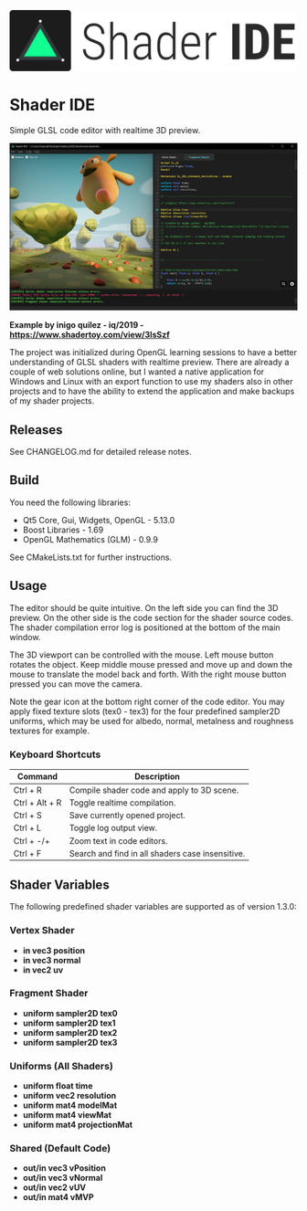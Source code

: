 [logo]: assets/app/logo.png "ShaderIDE Logo"
![alt text][logo]

# Shader IDE
Simple GLSL code editor with realtime 3D preview.

[screenshot]: assets/app/screenshot_v1_3_0.jpg "ShaderIDE Screenshot"
![alt text][screenshot]

**Example by inigo quilez - iq/2019 - https://www.shadertoy.com/view/3lsSzf**

The project was initialized during OpenGL learning sessions to have a better
understanding of GLSL shaders with realtime preview. There are already a couple of
web solutions online, but I wanted a native application for Windows and Linux with
an export function to use my shaders also in other projects and to have the ability
to extend the application and make backups of my shader projects.

## Releases
See CHANGELOG.md for detailed release notes.

## Build
You need the following libraries:
* Qt5 Core, Gui, Widgets, OpenGL - 5.13.0
* Boost Libraries - 1.69
* OpenGL Mathematics (GLM) - 0.9.9

See CMakeLists.txt for further instructions.

## Usage
The editor should be quite intuitive. On the left side you can find the
3D preview. On the other side is the code section for the shader source codes.
The shader compilation error log is positioned at the bottom of the main window.

The 3D viewport can be controlled with the mouse. Left mouse button rotates the object.
Keep middle mouse pressed and move up and down the mouse to translate
the model back and forth. With the right mouse button pressed you can move the camera.

Note the gear icon at the bottom right corner of the code editor. You may
apply fixed texture slots (tex0 - tex3) for the four predefined sampler2D uniforms, which
may be used for albedo, normal, metalness and roughness textures for example.

### Keyboard Shortcuts
| Command           | Description                                       |
|-------------------|---------------------------------------------------|
| Ctrl + R          | Compile shader code and apply to 3D scene.        |
| Ctrl + Alt + R    | Toggle realtime compilation.                      |
| Ctrl + S          | Save currently opened project.                    |
| Ctrl + L          | Toggle log output view.                           |
| Ctrl + -/+        | Zoom text in code editors.                        |
| Ctrl + F          | Search and find in all shaders case insensitive.  |

## Shader Variables
The following predefined shader variables are supported as of version 1.3.0:

### Vertex Shader
* **in vec3 position**
* **in vec3 normal**
* **in vec2 uv**

### Fragment Shader
* **uniform sampler2D tex0**
* **uniform sampler2D tex1**
* **uniform sampler2D tex2**
* **uniform sampler2D tex3**

### Uniforms (All Shaders)
* **uniform float time**
* **uniform vec2 resolution**
* **uniform mat4 modelMat**
* **uniform mat4 viewMat**
* **uniform mat4 projectionMat**

### Shared (Default Code)
* **out/in vec3 vPosition**
* **out/in vec3 vNormal**
* **out/in vec2 vUV**
* **out/in mat4 vMVP**
